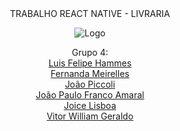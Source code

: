 <div align="center"> TRABALHO REACT NATIVE - LIVRARIA
  
<div align="center">

![Logo](https://cdn.discordapp.com/attachments/1090076539602866176/1090353059290419340/326727009_876691460048247_1561125399909609359_n-removebg-preview-removebg-preview.png)

</div>
Grupo 4: </br>
<a href=https://github.com/lf-hammes>Luis Felipe Hammes </a> </br>
<a href=https://github.com/FernandaMeirelles>Fernanda Meirelles </a> </br>
<a href=https://github.com/JoaoMarcoPiccoliCardoso>João Piccoli </a> </br>
<a href=https://github.com/Krymisson>João Paulo Franco Amaral </a> </br>
<a href=https://github.com/JoiceLisboa>Joice Lisboa </a> </br>
<a href=https://github.com/V-Maxxin>Vitor William Geraldo </a> </br>
